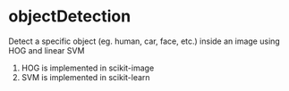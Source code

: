 # objectDetection
Detect a specific object (eg. human, car, face, etc.) inside an image using HOG and linear SVM
1. HOG is implemented in scikit-image
2. SVM is implemented in scikit-learn